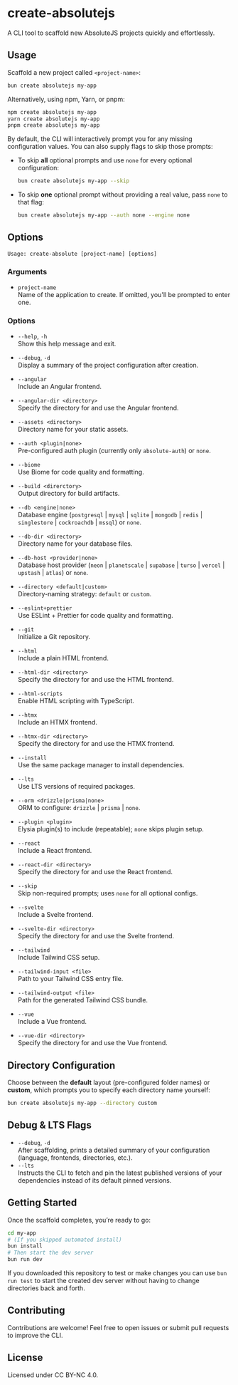 # create-absolutejs

A CLI tool to scaffold new AbsoluteJS projects quickly and effortlessly.

## Usage

Scaffold a new project called `<project-name>`:

```bash
bun create absolutejs my-app
```

Alternatively, using npm, Yarn, or pnpm:

```bash
npm create absolutejs my-app
yarn create absolutejs my-app
pnpm create absolutejs my-app
```

By default, the CLI will interactively prompt you for any missing configuration values. You can also supply flags to skip those prompts:

- To skip **all** optional prompts and use `none` for every optional configuration:
    ```bash
    bun create absolutejs my-app --skip
    ```
- To skip **one** optional prompt without providing a real value, pass `none` to that flag:
    ```bash
    bun create absolutejs my-app --auth none --engine none
    ```

## Options

```text
Usage: create-absolute [project-name] [options]
```

### Arguments

- `project-name`  
  Name of the application to create. If omitted, you'll be prompted to enter one.

### Options

- `--help`, `-h`  
  Show this help message and exit.

- `--debug`, `-d`  
  Display a summary of the project configuration after creation.

- `--angular`  
  Include an Angular frontend.

- `--angular-dir <directory>`  
  Specify the directory for and use the Angular frontend.

- `--assets <directory>`  
  Directory name for your static assets.

- `--auth <plugin|none>`  
  Pre-configured auth plugin (currently only `absolute-auth`) or `none`.

- `--biome`  
  Use Biome for code quality and formatting.

- `--build <direrctory>`  
  Output directory for build artifacts.

- `--db <engine|none>`  
  Database engine (`postgresql` | `mysql` | `sqlite` | `mongodb` | `redis` | `singlestore` | `cockroachdb` | `mssql`) or `none`.

- `--db-dir <directory>`  
  Directory name for your database files.

- `--db-host <provider|none>`  
  Database host provider (`neon` | `planetscale` | `supabase` | `turso` | `vercel` | `upstash` | `atlas`) or `none`.

- `--directory <default|custom>`  
  Directory-naming strategy: `default` or `custom`.

- `--eslint+prettier`  
  Use ESLint + Prettier for code quality and formatting.

- `--git`  
  Initialize a Git repository.

- `--html`  
  Include a plain HTML frontend.

- `--html-dir <directory>`  
  Specify the directory for and use the HTML frontend.

- `--html-scripts`  
  Enable HTML scripting with TypeScript.

- `--htmx`  
  Include an HTMX frontend.

- `--htmx-dir <directory>`  
  Specify the directory for and use the HTMX frontend.

- `--install`  
  Use the same package manager to install dependencies.

- `--lts`  
  Use LTS versions of required packages.

- `--orm <drizzle|prisma|none>`  
  ORM to configure: `drizzle` | `prisma` | `none`.

- `--plugin <plugin>`  
  Elysia plugin(s) to include (repeatable); `none` skips plugin setup.

- `--react`  
  Include a React frontend.

- `--react-dir <directory>`  
  Specify the directory for and use the React frontend.

- `--skip`  
  Skip non-required prompts; uses `none` for all optional configs.

- `--svelte`  
  Include a Svelte frontend.

- `--svelte-dir <directory>`  
  Specify the directory for and use the Svelte frontend.

- `--tailwind`  
  Include Tailwind CSS setup.

- `--tailwind-input <file>`  
  Path to your Tailwind CSS entry file.

- `--tailwind-output <file>`  
  Path for the generated Tailwind CSS bundle.

- `--vue`  
  Include a Vue frontend.

- `--vue-dir <directory>`  
  Specify the directory for and use the Vue frontend.

## Directory Configuration

Choose between the **default** layout (pre-configured folder names) or **custom**, which prompts you to specify each directory name yourself:

```bash
bun create absolutejs my-app --directory custom
```

## Debug & LTS Flags

- `--debug`, `-d`  
  After scaffolding, prints a detailed summary of your configuration (language, frontends, directories, etc.).
- `--lts`  
  Instructs the CLI to fetch and pin the latest published versions of your dependencies instead of its default pinned versions.

## Getting Started

Once the scaffold completes, you’re ready to go:

```bash
cd my-app
# (If you skipped automated install)
bun install
# Then start the dev server
bun run dev
```

If you downloaded this repository to test or make changes you can use `bun run test` to start the created dev server without having to change directories back and forth.

## Contributing

Contributions are welcome! Feel free to open issues or submit pull requests to improve the CLI.

## License

Licensed under CC BY-NC 4.0.

